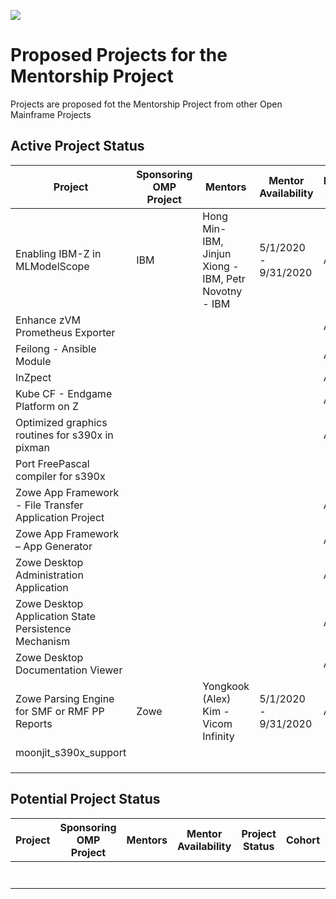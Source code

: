 ![](https://github.com/openmainframeproject/artwork/blob/master/projects/mentorship/mentorship-color.svg)

# Proposed Projects for the Mentorship Project

Projects are proposed fot the Mentorship Project from other Open Mainframe Projects

## Active Project Status

| Project | Sponsoring OMP Project | Mentors | Mentor Availability | Project Status | Cohort | Repository |  Descripton |
|---|---|---|---|---|---|---|---|
| Enabling IBM-Z in MLModelScope | IBM |Hong Min- IBM, Jinjun Xiong - IBM, Petr Novotny - IBM | 5/1/2020 - 9/31/2020 | Active | 2020 Summer Mentorship |https://github.com/openmainframeproject-internship/Enabling-IBM-Z-in-MLModelScope | |
|Enhance zVM Prometheus Exporter  | | | | Active | | | |
| Feilong - Ansible Module | | | | Active | | | |
| InZpect | | | | Active | | | |
| Kube CF - Endgame Platform on Z | | | | Active | | | |
| Optimized graphics routines for s390x in pixman | | | | Active | | | |
| Port FreePascal compiler for s390x | | | | | | | |
| Zowe App Framework - File Transfer Application Project | | | | Active | | | |
| Zowe App Framework – App Generator | | | | Active | | | |
| Zowe Desktop Administration Application | | | | Active | | | |
| Zowe Desktop Application State Persistence Mechanism | | | | Active | | | |
| Zowe Desktop Documentation Viewer | | | | Active | | | |
| Zowe Parsing Engine for SMF or RMF PP Reports | Zowe | Yongkook (Alex) Kim - Vicom Infinity | 5/1/2020 - 9/31/2020 | Active | 2020 Summer Mentorship | https://github.com/openmainframeproject-internship/Zowe-Parsing-Engine-for-SMF-or-RMF-PP-Reports |  |
| moonjit_s390x_support | | | | | | | | 
| | | | | | | | |
| | | | | | | | |
| | | | | | | | |

## Potential Project Status

| Project | Sponsoring OMP Project | Mentors | Mentor Availability | Project Status | Cohort | Repository |  Descripton |
|---|---|---|---|---|---|---|---|
| | | | | | | | |
| | | | | | | | |
| | | | | | | | |
| | | | | | | | |
| | | | | | | | |
| | | | | | | | |
| | | | | | | | |
